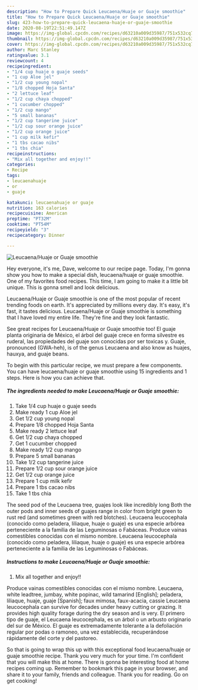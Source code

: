 ```yaml
---
description: "How to Prepare Quick Leucaena/Huaje or Guaje smoothie"
title: "How to Prepare Quick Leucaena/Huaje or Guaje smoothie"
slug: 423-how-to-prepare-quick-leucaena-huaje-or-guaje-smoothie
date: 2020-08-19T22:51:49.147Z
image: https://img-global.cpcdn.com/recipes/d63210a009d35987/751x532cq70/leucaenahuaje-or-guaje-smoothie-recipe-main-photo.jpg
thumbnail: https://img-global.cpcdn.com/recipes/d63210a009d35987/751x532cq70/leucaenahuaje-or-guaje-smoothie-recipe-main-photo.jpg
cover: https://img-global.cpcdn.com/recipes/d63210a009d35987/751x532cq70/leucaenahuaje-or-guaje-smoothie-recipe-main-photo.jpg
author: Marc Stanley
ratingvalue: 3.1
reviewcount: 4
recipeingredient:
- "1/4 cup huaje o guaje seeds"
- "1 cup Aloe jel"
- "1/2 cup young nopal"
- "1/8 chopped Hoja Santa"
- "2 lettuce leaf"
- "1/2 cup chaya chopped"
- "1 cucumber chopped"
- "1/2 cup mango"
- "5 small bananas"
- "1/2 cup tangerine juice"
- "1/2 cup sour orange juice"
- "1/2 cup orange juice"
- "1 cup milk kefir"
- "1 tbs cacao nibs"
- "1 tbs chia"
recipeinstructions:
- "Mix all together and enjoy!!"
categories:
- Recipe
tags:
- leucaenahuaje
- or
- guaje

katakunci: leucaenahuaje or guaje 
nutrition: 163 calories
recipecuisine: American
preptime: "PT32M"
cooktime: "PT54M"
recipeyield: "3"
recipecategory: Dinner

---
```



![Leucaena/Huaje or Guaje smoothie](https://img-global.cpcdn.com/recipes/d63210a009d35987/751x532cq70/leucaenahuaje-or-guaje-smoothie-recipe-main-photo.jpg)

Hey everyone, it's me, Dave, welcome to our recipe page. Today, I'm gonna show you how to make a special dish, leucaena/huaje or guaje smoothie. One of my favorites food recipes. This time, I am going to make it a little bit unique. This is gonna smell and look delicious.

Leucaena/Huaje or Guaje smoothie is one of the most popular of recent trending foods on earth. It's appreciated by millions every day. It's easy, it's fast, it tastes delicious. Leucaena/Huaje or Guaje smoothie is something that I have loved my entire life. They're fine and they look fantastic.

See great recipes for Leucaena/Huaje or Guaje smoothie too! El guaje planta originaria de México, el árbol del guaje crece en forma silvestre es ruderal, las propiedades del guaje son conocidas por ser toxicas y. Guaje, pronounced (GWA-heh), is of the genus Leucaena and also know as huajes, hauxya, and guaje beans.


To begin with this particular recipe, we must prepare a few components. You can have leucaena/huaje or guaje smoothie using 15 ingredients and 1 steps. Here is how you can achieve that.

<!--inarticleads1-->

##### The ingredients needed to make Leucaena/Huaje or Guaje smoothie:

1. Take 1/4 cup huaje o guaje seeds
1. Make ready 1 cup Aloe jel
1. Get 1/2 cup young nopal
1. Prepare 1/8 chopped Hoja Santa
1. Make ready 2 lettuce leaf
1. Get 1/2 cup chaya chopped
1. Get 1 cucumber chopped
1. Make ready 1/2 cup mango
1. Prepare 5 small bananas
1. Take 1/2 cup tangerine juice
1. Prepare 1/2 cup sour orange juice
1. Get 1/2 cup orange juice
1. Prepare 1 cup milk kefir
1. Prepare 1 tbs cacao nibs
1. Take 1 tbs chia


The seed pod of the Leucaena tree, guajes look like incredibly long Both the outer pods and inner seeds of guajes range in color from bright green to rust red (and sometimes green with red blotches). Leucaena leucocephala (conocido como peladera, liliaque, huaje o guaje) es una especie arbórea perteneciente a la familia de las Leguminosas o Fabáceas. Produce vainas comestibles conocidas con el mismo nombre. Leucaena leucocephala (conocido como peladera, liliaque, huaje o guaje) es una especie arbórea perteneciente a la familia de las Leguminosas o Fabáceas. 

<!--inarticleads2-->

##### Instructions to make Leucaena/Huaje or Guaje smoothie:

1. Mix all together and enjoy!!


Produce vainas comestibles conocidas con el mismo nombre. Leucaena, white leadtree, jumbay, white popinac, wild tamarind [English]; peladera, liliaque, huaje, guaje [Spanish]; faux mimosa, faux-acacia, cassie Leucaena leucocephala can survive for decades under heavy cutting or grazing. It provides high quality forage during the dry season and is very. El primero tipo de guaje, el Leucaena leucocephala, es un árbol o un arbusto originario del sur de México. El guaje es extremadamente tolerante a la defoliación regular por podas o ramoneo, una vez establecida, recuperándose rápidamente del corte y del pastoreo. 

So that is going to wrap this up with this exceptional food leucaena/huaje or guaje smoothie recipe. Thank you very much for your time. I'm confident that you will make this at home. There is gonna be interesting food at home recipes coming up. Remember to bookmark this page in your browser, and share it to your family, friends and colleague. Thank you for reading. Go on get cooking!
